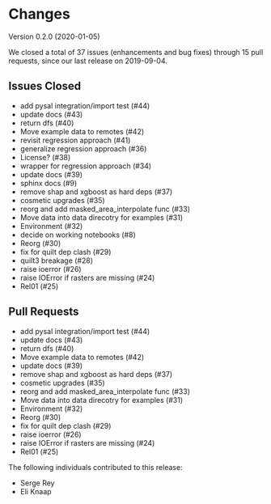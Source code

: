 # Changes

Version 0.2.0 (2020-01-05)

We closed a total of 37 issues (enhancements and bug fixes) through 15 pull requests, since our last release on 2019-09-04.

## Issues Closed
  - add pysal integration/import test (#44)
  - update docs (#43)
  - return dfs (#40)
  - Move example data to remotes (#42)
  - revisit regression approach (#41)
  - generalize regression approach (#36)
  - License? (#38)
  - wrapper for regression approach (#34)
  - update docs (#39)
  - sphinx docs (#9)
  - remove shap and xgboost as hard deps (#37)
  - cosmetic upgrades (#35)
  - reorg and add masked_area_interpolate func (#33)
  - Move data into data direcotry for examples (#31)
  - Environment (#32)
  - decide on working notebooks (#8)
  - Reorg (#30)
  - fix for quilt dep clash (#29)
  - quilt3 breakage (#28)
  - raise ioerror (#26)
  - raise IOError if rasters are missing (#24)
  - Rel01 (#25)

## Pull Requests
  - add pysal integration/import test (#44)
  - update docs (#43)
  - return dfs (#40)
  - Move example data to remotes (#42)
  - update docs (#39)
  - remove shap and xgboost as hard deps (#37)
  - cosmetic upgrades (#35)
  - reorg and add masked_area_interpolate func (#33)
  - Move data into data direcotry for examples (#31)
  - Environment (#32)
  - Reorg (#30)
  - fix for quilt dep clash (#29)
  - raise ioerror (#26)
  - raise IOError if rasters are missing (#24)
  - Rel01 (#25)

The following individuals contributed to this release:

  - Serge Rey
  - Eli Knaap